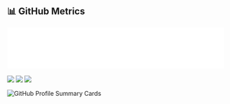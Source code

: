 <!--
**sushil7271/sushil7271** is a ✨ _special_ ✨ repository because its `README.md` (this file) appears on your GitHub profile.

Here are some ideas to get you started:

- 🔭 I’m currently working on ...
- 🌱 I’m currently learning ...
- 👯 I’m looking to collaborate on ...
- 🤔 I’m looking for help with ...
- 💬 Ask me about ...
- 📫 How to reach me: ...
- 😄 Pronouns: ...
- ⚡ Fun fact: ...
-->
## 📊 GitHub Metrics

![Metrics](./github-metrics.svg)

![](https://github-profile-summary-cards.vercel.app/api/cards/stats?username=sushil7271&theme=github_dark)
![](https://github-profile-summary-cards.vercel.app/api/cards/repos-per-language?username=sushil7271&theme=github_dark)
![](https://github-profile-summary-cards.vercel.app/api/cards/productive-time?username=sushil7271&theme=github_dark)

![GitHub Profile Summary Cards](https://github-profile-summary-cards.vercel.app/api/cards/profile-details?username=sushil7271&theme=github_dark)
